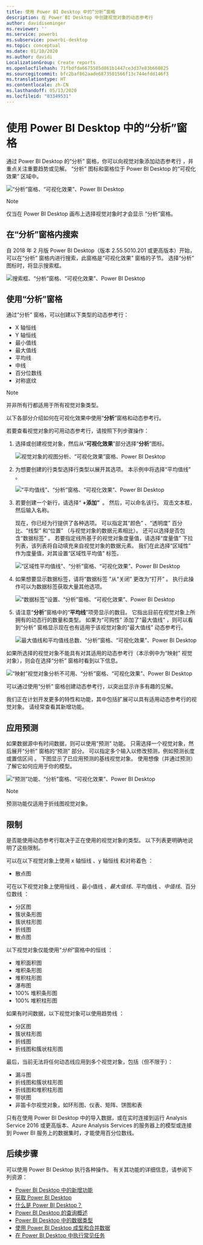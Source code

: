 ```yaml
---
title: 使用 Power BI Desktop 中的“分析”窗格
description: 在 Power BI Desktop 中创建视觉对象的动态参考行
author: davidiseminger
ms.reviewer: ''
ms.service: powerbi
ms.subservice: powerbi-desktop
ms.topic: conceptual
ms.date: 01/10/2020
ms.author: davidi
LocalizationGroup: Create reports
ms.openlocfilehash: 71fbdfda6675585d861b1447ce3d37e83b660825
ms.sourcegitcommit: bfc2baf862aade6873501566f13c744efdd146f3
ms.translationtype: HT
ms.contentlocale: zh-CN
ms.lasthandoff: 05/13/2020
ms.locfileid: "83349531"
---
```

# <a name="use-the-analytics-pane-in-power-bi-desktop"></a>使用 Power BI Desktop 中的“分析”窗格

通过 Power BI Desktop 的“分析”  窗格，你可以向视觉对象添加动态参考行  ，并重点关注重要趋势或见解。 “分析”  图标和窗格位于 Power BI Desktop 的“可视化效果”  区域中。

![“分析”窗格、“可视化效果”、Power BI Desktop](media/desktop-analytics-pane/analytics-pane_1.png)

> [!NOTE]
> 仅当在 Power BI Desktop 画布上选择视觉对象时才会显示  “分析”窗格。

## <a name="search-within-the-analytics-pane"></a>在“分析”窗格内搜索

自 2018 年 2 月版 Power BI Desktop（版本 2.55.5010.201 或更高版本）开始，可以在“分析”  窗格内进行搜索，此窗格是“可视化效果”  窗格的子节。 选择“分析”  图标时，将显示搜索框。

![搜索框、“分析”窗格、“可视化效果”、Power BI Desktop](media/desktop-analytics-pane/analytics-pane_1b.png)

## <a name="use-the-analytics-pane"></a>使用“分析”窗格

通过“分析”  窗格，可以创建以下类型的动态参考行：

* X 轴恒线
* Y 轴恒线
* 最小值线
* 最大值线
* 平均线
* 中线
* 百分位数线
* 对称底纹

> [!NOTE]
> 并非所有行都适用于所有视觉对象类型。

以下各部分介绍如何在可视化效果中使用“**分析**”窗格和动态参考行。

若要查看视觉对象的可用动态参考行，请按照下列步骤操作：

1. 选择或创建视觉对象，然后从“**可视化效果**”部分选择“**分析**”图标。

    ![视觉对象的视图分析、“可视化效果”窗格、Power BI Desktop](media/desktop-analytics-pane/analytics-pane_2.png)

2. 为想要创建的行类型选择行类型以展开其选项。 本示例中将选择“平均值线”  。

    ![“平均值线”、“分析”窗格、“可视化效果”、Power BI Desktop](media/desktop-analytics-pane/analytics-pane_3.png)

3. 若要创建一个新行，请选择“ **+添加”&nbsp;** 。 然后，可以命名该行。 双击文本框，然后输入名称。

    现在，你已经为行提供了各种选项。 可以指定其“颜色”  、“透明度”  百分比、“线型”  和“位置”  （与视觉对象的数据元素相比）。 还可以选择是否包含“数据标签”  。 若要指定线所基于的视觉对象度量值，请选择“度量值”  下拉列表，该列表将自动填充来自视觉对象的数据元素。 我们在此选择“区域性”  作为度量值，对其设置“区域性平均值”  标签。

    ![“区域性平均值线”、“分析”窗格、“可视化效果”、Power BI Desktop](media/desktop-analytics-pane/analytics-pane_4.png)

4. 如果想要显示数据标签，请将“数据标签  ”从“关闭”  更改为“打开”  。 执行此操作可以为数据标签获取大量其他选项。

    ![“数据标签”设置、“分析”窗格、“可视化效果”、Power BI Desktop](media/desktop-analytics-pane/analytics-pane_5.png)

5. 请注意“**分析**”窗格中的“**平均线**”项旁显示的数目。 它指出目前在视觉对象上所拥有的动态行的数量和类型。 如果为“可购性”  添加了“最大值线”  ，则可以看到“分析”  窗格显示现在也有适用于该视觉对象的“最大值线”  动态参考行。

    ![最大值线和平均值线总数、“分析”窗格、“可视化效果”、Power BI Desktop](media/desktop-analytics-pane/analytics-pane_6.png)

如果所选择的视觉对象不能具有对其适用的动态参考行（本示例中为“映射”  视觉对象），则会在选择“分析”  窗格时看到以下信息。

![“映射”视觉对象分析不可用、“分析”窗格、“可视化效果”、Power BI Desktop](media/desktop-analytics-pane/analytics-pane_7.png)

可以通过使用“分析”  窗格创建动态参考行，以突出显示许多有趣的见解。

我们正在计划开发更多的特性和功能，其中包括扩展可以具有适用动态参考行的视觉对象。 请经常查看其新增功能。

## <a name="apply-forecasting"></a>应用预测

如果数据源中有时间数据，则可以使用“预测”  功能。 只需选择一个视觉对象，然后展开“分析”  窗格的“预测”  部分。 可以指定多个输入以修改预测，例如预测长度  或置信区间  。 下图显示了已应用预测的基线视觉对象。 使用想像（并通过预测）了解它如何应用于你的模型。

![“预测”功能、“分析”窗格、“可视化效果”、Power BI Desktop](media/desktop-analytics-pane/analytics-pane_8.png)

> [!NOTE]
> 预测功能仅适用于折线图视觉对象。

## <a name="limitations"></a>限制

是否能使用动态参考行取决于正在使用的视觉对象的类型。 以下列表更明确地说明了这些限制。

可以在以下视觉对象上使用 x 轴恒线  、y 轴恒线  和对称着色  ：

* 散点图

可在以下视觉对象上使用恒线  、最小值线  、*最大值线*、平均值线  、*中值线*、百分位数线  ：

* 分区图
* 簇状条形图
* 簇状柱形图
* 折线图
* 散点图

以下视觉对象仅能使用“*分析*”窗格中的恒线  ：

* 堆积面积图
* 堆积条形图
* 堆积柱形图
* 瀑布图
* 100% 堆积条形图
* 100% 堆积柱形图

如果有时间数据，以下视觉对象可以使用趋势线  ：

* 分区图
* 簇状柱形图
* 折线图
* 折线图和簇状柱形图

最后，当前无法将任何动态线应用到多个视觉对象，包括（但不限于）：

* 漏斗图
* 折线图和簇状柱形图
* 折线图和堆积柱形图
* 带状图
* 非笛卡尔视觉对象，如环形图、仪表、矩阵、饼图和表

只有在使用 Power BI Desktop  中的导入数据，或在实时连接到运行 Analysis Service 2016  或更高版本、Azure Analysis Services  的服务器上的模型或连接到 Power BI 服务上的数据集时，才能使用百分位数线。

## <a name="next-steps"></a>后续步骤

可以使用 Power BI Desktop 执行各种操作。 有关其功能的详细信息，请参阅下列资源：

* [Power BI Desktop 中的新增功能](../fundamentals/desktop-latest-update.md)
* [获取 Power BI Desktop](../fundamentals/desktop-get-the-desktop.md)
* [什么是 Power BI Desktop？](../fundamentals/desktop-what-is-desktop.md)
* [Power BI Desktop 的查询概述](desktop-query-overview.md)
* [Power BI Desktop 中的数据类型](../connect-data/desktop-data-types.md)
* [使用 Power BI Desktop 成型和合并数据](../connect-data/desktop-shape-and-combine-data.md)
* [在 Power BI Desktop 中执行常见任务](desktop-common-query-tasks.md)
